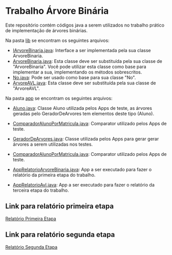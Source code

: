 # Trabalho Árvore Binária

Este repositório contém códigos java a serem utilizados no trabalho prático de implementação de árvores binárias.

Na pasta [lib](src/lib) se encontram os seguintes arquivos:
- [IArvoreBinaria.java](src/lib/IArvoreBinaria.java): Interface a ser implementada pela sua classe ArvoreBinaria.
- [ArvoreBinaria.java](src/lib/ArvoreBinaria.java): Esta classe deve ser substituída pela sua classe de "ArvoreBinaria". Você pode utilizar esta classe como base para implementar a sua, implementando os métodos sobrescritos.
- [No.java](src/lib/No.java): Pode ser usado como base para sua classe "No".
- [ArvoreAVL.java](src/lib/ArvoreAVL.java): Esta classe deve ser substituída pela sua classe de "ArvoreAVL".


Na pasta [app](src/app) se encontram os seguintes arquivos:
- [Aluno.java](src/app/Aluno.java): Classe Aluno utilizada pelos Apps de teste, as árvores geradas pelo GeradorDeArvores tem elementos deste tipo (Aluno).

- [ComparadorAlunoPorMatricula.java](src/app/ComparadorAlunoPorMatricula.java): Comparator utilizado pelos Apps de teste.
- [GeradorDeArvores.java](src/app/GeradorDeArvores.java): Classe utilizada pelos Apps para gerar gerar árvores a serem utilizadas nos testes.
- [ComparadorAlunoPorMatricula.java](src/app/ComparadorAlunoPorMatricula.java): Comparator utilizado pelos Apps de teste.
- [AppRelatorioArvoreBinaria.java](src/app/AppRelatorioArvoreBinaria.java): App a ser executado para fazer o relatório da primeira etapa do trabalho.
- [AppRelatorioAvl.java](src/app/AppRelatorioAvl.java): App a ser executado para fazer o relatório da terceira etapa do trabalho.

## Link para relatório primeira etapa
[Relatório Primeira Etapa](https://docs.google.com/document/d/17ybxNopvWXIvWRniSXunENDHz-AkYAC-/edit)

## Link para relatório segunda etapa
[Relatório Segunda Etapa](https://docs.google.com/document/d/1SiAuBM3xGNzEusX9hz0xa1hir-UZq0rO/edit?usp=sharing&ouid=109967906405140666554&rtpof=true&sd=true)



